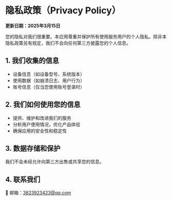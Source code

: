 # 隐私政策（Privacy Policy）

**更新日期：2025年3月15日**

您的隐私对我们很重要。本应用尊重并保护所有使用服务用户的个人隐私。除非本隐私政策另有规定，我们不会向任何第三方披露您的个人信息。

## 1. 我们收集的信息
- 设备信息（如设备型号、系统版本）
- 使用数据（如崩溃日志、用户行为）
- 账号信息（仅当您使用账号登录时）

## 2. 我们如何使用您的信息
- 提供、维护和改进我们的服务
- 分析用户使用情况，优化产品体验
- 确保应用的安全性和稳定性

## 3. 数据存储和保护
我们不会未经允许向第三方出售或共享您的信息。

## 4. 联系我们
📧 邮箱：3823923423@qq.com
